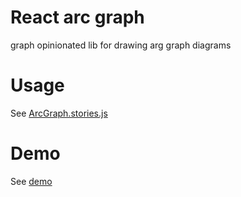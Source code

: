 # React arc graph

graph opinionated lib for drawing arg graph diagrams

# Usage

See [ArcGraph.stories.js](https://github.com/zmitry/react-arc-graph/blob/master/stories/ArcGraph.stories.js)

# Demo

See [demo](https://zmitry.github.io/react-arc-graph/?path=/story/arg-graph--ui-variations)
